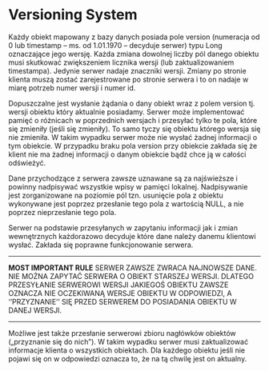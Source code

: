 # Versioning System #

Każdy obiekt mapowany z bazy danych posiada pole version (numeracja od 0 lub timestamp – ms. od 1.01.1970 – decyduje serwer) typu Long oznaczające jego wersję. Każda zmiana dowolnej liczby pól danego obiektu musi skutkować zwiększeniem licznika wersji (lub zaktualizowaniem timestampa). Jedynie serwer nadaje znaczniki wersji. Zmiany po stronie klienta muszą zostać zarejestrowane po stronie serwera i to on nadaje w miarę potrzeb numer wersji i numer id.

Dopuszczalne jest wysłanie żądania o dany obiekt wraz z polem version tj. wersji obiektu który aktualnie posiadamy. Serwer może implementować pamięć o różnicach w poprzednich wersjach i przesyłać tylko te pola, które się zmieniły (jeśli się zmieniły). To samo tyczy się obiektu którego wersja się nie zmieniła. W takim wypadku serwer może nie wysłać żadnej informacji o tym obiekcie. W przypadku braku pola version przy obiekcie zakłada się że klient nie ma żadnej informacji o danym obiekcie bądź chce ją w całości odświeżyć.

Dane przychodzące z serwera zawsze uznawane są za najświeższe i powinny nadpisywać wszystkie wpisy w pamięci lokalnej. Nadpisywanie jest zorganizowane na poziomie pól tzn. usunięcie pola z obiektu wykonywane jest poprzez przesłanie tego pola z wartością NULL, a nie poprzez nieprzesłanie tego pola.

Serwer na podstawie przesyłanych w zapytaniu informacji jak i zmian wewnętrznych każdorazowo decyduje które dane należy danemu klientowi wysłać. Zakłada się poprawne funkcjonowanie serwera.


---


**MOST IMPORTANT RULE**
SERWER ZAWSZE ZWRACA NAJNOWSZE DANE. NIE MOŻNA ZAPYTAĆ SERWERA O OBIEKT STARSZEJ WERSJI. DLATEGO PRZESYŁANIE SERWEROWI WERSJI JAKIEGOŚ OBIEKTU ZAWSZE OZNACZA NIE OCZEKIWANĄ WERSJE OBIEKTU W ODPOWIEDZI, A ‘’PRZYZNANIE’’ SIĘ PRZED SERWEREM DO POSIADANIA OBIEKTU W DANEJ WERSJI.


---


Możliwe jest także przesłanie serwerowi zbioru nagłówków obiektów („przyznanie się do nich”). W takim wypadku serwer musi zaktualizować informacje klienta o wszystkich obiektach. Dla każdego obiektu jeśli nie pojawi się on w odpowiedzi oznacza to, że na tą chwilę jest on aktualny.